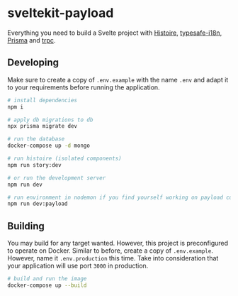 # sveltekit-payload

Everything you need to build a Svelte project with [Histoire](https://histoire.dev/), [typesafe-i18n](https://github.com/ivanhofer/typesafe-i18n), [Prisma](https://prisma.io/) and [trpc](https://trpc.io/).

## Developing

Make sure to create a copy of `.env.example` with the name `.env` and adapt it to your requirements before running the application.

```bash
# install dependencies
npm i

# apply db migrations to db
npx prisma migrate dev

# run the database
docker-compose up -d mongo

# run histoire (isolated components)
npm run story:dev

# or run the development server
npm run dev

# run environment in nodemon if you find yourself working on payload collections/ globals since they are only mounted when server is started - however the rest will update automatically with vite and webpack
npm run dev:payload
```

## Building

You may build for any target wanted. However, this project is preconfigured to operate on Docker. Similar to before, create a copy of `.env.example`. However, name it `.env.production` this time. Take into consideration that your application will use port `3000` in production.

```bash
# build and run the image
docker-compose up --build
```
